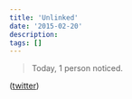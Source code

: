```yaml
---
title: 'Unlinked'
date: '2015-02-20'
description:
tags: []
---
```


> Today, 1 person noticed.

([twitter](https://twitter.com/JayCuthrell/status/551254076164288513))
